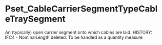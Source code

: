 # Pset_CableCarrierSegmentTypeCableTraySegment

An (typically) open carrier segment onto which cables are laid.<!-- end of definition -->
HISTORY: IFC4 - NominalLength deleted. To be handled as a quantity measure

